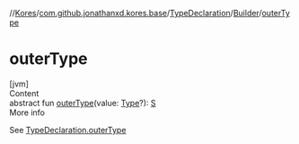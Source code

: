 //[Kores](../../../index.md)/[com.github.jonathanxd.kores.base](../../index.md)/[TypeDeclaration](../index.md)/[Builder](index.md)/[outerType](outer-type.md)



# outerType  
[jvm]  
Content  
abstract fun [outerType](outer-type.md)(value: [Type](https://docs.oracle.com/javase/8/docs/api/java/lang/reflect/Type.html)?): [S](index.md)  
More info  


See [TypeDeclaration.outerType](../outer-type.md)

  



